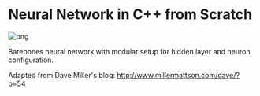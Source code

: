 # Neural Network in C++ from Scratch

![png](res/error_decay)


Barebones neural network with modular setup for hidden layer and neuron configuration. 

Adapted from Dave Miller's blog: http://www.millermattson.com/dave/?p=54

